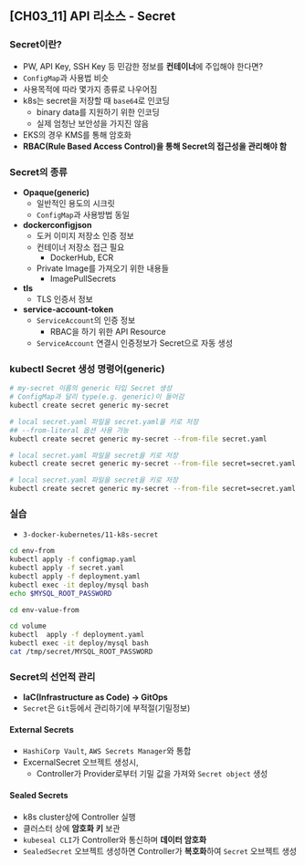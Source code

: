 ## [CH03_11] API 리소스 - Secret

### Secret이란?
- PW, API Key, SSH Key 등 민감한 정보를 **컨테이너**에 주입해야 한다면?
- `ConfigMap`과 사용법 비슷
- 사용목적에 따라 몇가지 종류로 나우어짐
- k8s는 secret을 저장할 때 `base64`로 인코딩
  - binary data를 지원하기 위한 인코딩
  - 실제 엄청난 보안성을 가지진 않음
- EKS의 경우 KMS를 통해 암호화
- **RBAC(Rule Based Access Control)을 통해 Secret의 접근성을 관리해야 함**

### Secret의 종류
- **Opaque(generic)**
  - 일반적인 용도의 시크릿
  - `ConfigMap`과 사용방법 동일
- **dockerconfigjson**
  - 도커 이미지 저장소 인증 정보
  - 컨테이너 저장소 접근 필요
    - DockerHub, ECR
  - Private Image를 가져오기 위한 내용들
    - ImagePullSecrets
- **tls**
  - TLS 인증서 정보
- **service-account-token**
  - `ServiceAccount`의 인증 정보
    - RBAC을 하기 위한 API Resource
  - `ServiceAccount` 연결시 인증정보가 Secret으로 자동 생성

### kubectl Secret 생성 명령어(generic)
```bash
# my-secret 이름의 generic 타입 Secret 생성
# ConfigMap과 달리 type(e.g. generic)이 들어감
kubectl create secret generic my-secret

# local secret.yaml 파일을 secret.yaml을 키로 저장
## --from-literal 옵션 사용 가능
kubectl create secret generic my-secret --from-file secret.yaml

# local secret.yaml 파일을 secret을 키로 저장
kubectl create secret generic my-secret --from-file secret=secret.yaml

# local secret.yaml 파일을 secret을 키로 저장
kubectl create secret generic my-secret --from-file secret=secret.yaml --dry-run -o yaml
```

### 실습
- `3-docker-kubernetes/11-k8s-secret`
```bash
cd env-from
kubectl apply -f configmap.yaml
kubectl apply -f secret.yaml
kubectl apply -f deployment.yaml
kubectl exec -it deploy/mysql bash
echo $MYSQL_ROOT_PASSWORD

cd env-value-from

cd volume
kubectl  apply -f deployment.yaml
kubectl exec -it deploy/mysql bash
cat /tmp/secret/MYSQL_ROOT_PASSWORD
```

### Secret의 선언적 관리
- **IaC(Infrastructure as Code) -> GitOps**
- `Secret`은 `Git`등에서 관리하기에 부적절(기밀정보)


#### External Secrets
- `HashiCorp Vault`, `AWS Secrets Manager`와 통합
- ExcernalSecret 오브젝트 생성시,
  - Controller가 Provider로부터 기밀 값을 가져와 `Secret object` 생성

#### Sealed Secrets
- k8s cluster상에 Controller 실행
- 클러스터 상에 **암호화 키** 보관
- `kubeseal CLI`가 Controller와 통신하며 **데이터 암호화**
- `SealedSecret` 오브젝트 생성하면 Controller가 **복호화**하여 `Secret` 오브젝트 생성